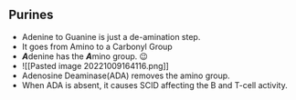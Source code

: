 ## Purines
+ Adenine to Guanine is just a de-amination step.  
+ It goes from Amino to a Carbonyl Group
+ ***A***denine has the ***A***mino group. 😉
+ ![[Pasted image 20221009164116.png]]
+ Adenosine Deaminase(ADA) removes the amino group.
+ When ADA is absent, it causes SCID affecting the B and T-cell activity.